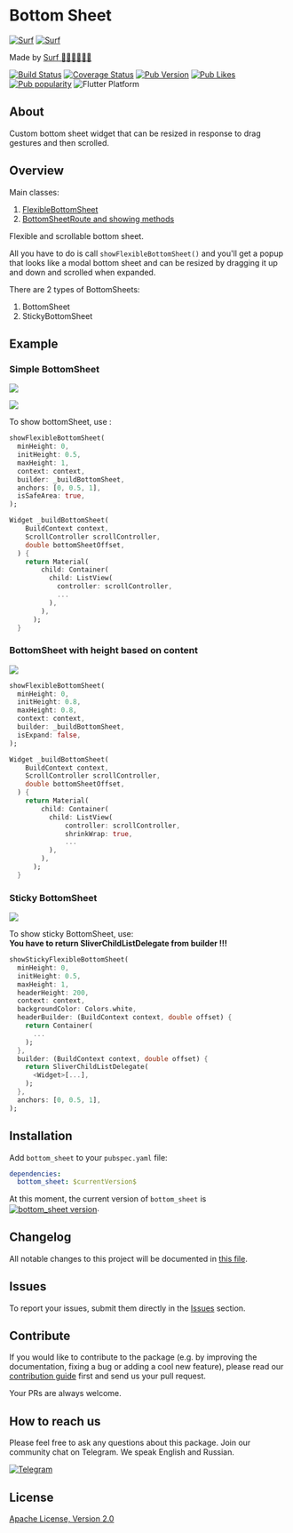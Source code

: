# Bottom Sheet

[![Surf](https://raw.githubusercontent.com/surfstudio/flutter-bottom-sheet/6d5e6c25bf793164e911354991a725636dde884d/assets/logo_black.png#gh-light-mode-only)](https://surf.dev/)
[![Surf](https://raw.githubusercontent.com/surfstudio/flutter-bottom-sheet/6d5e6c25bf793164e911354991a725636dde884d/assets/logo_white.png#gh-dark-mode-only)](https://surf.dev/)

Made by [Surf 🏄‍♂️🏄‍♂️🏄‍♂️](https://surf.dev/)


[![Build Status](https://shields.io/github/actions/workflow/status/surfstudio/flutter-bottom-sheet/main.yml?logo=github&logoColor=white)](https://github.com/surfstudio/flutter-bottom-sheet)
[![Coverage Status](https://img.shields.io/codecov/c/github/surfstudio/flutter-bottom-sheet?logo=codecov&logoColor=white)](https://codecov.io/gh/surfstudio/flutter-bottom-sheet)
[![Pub Version](https://img.shields.io/pub/v/bottom_sheet?logo=dart&logoColor=white)](https://pub.dev/packages/bottom_sheet)
[![Pub Likes](https://badgen.net/pub/likes/bottom_sheet)](https://pub.dev/packages/bottom_sheet)
[![Pub popularity](https://badgen.net/pub/popularity/bottom_sheet)](https://pub.dev/packages/bottom_sheet/score)
![Flutter Platform](https://badgen.net/pub/flutter-platform/bottom_sheet)

## About

Custom bottom sheet widget that can be resized in response to drag gestures and then scrolled.

## Overview

Main classes:

1. [FlexibleBottomSheet](lib/src/flexible_bottom_sheet.dart)
2. [BottomSheetRoute and showing methods](lib/src/flexible_bottom_sheet_route.dart)

Flexible and scrollable bottom sheet.

All you have to do is call `showFlexibleBottomSheet()` and you'll get a popup that looks like a modal bottom sheet and can be resized by dragging it up and down and scrolled when expanded.

There are 2 types of BottomSheets:

1. BottomSheet
2. StickyBottomSheet

## Example

### Simple BottomSheet

![](https://raw.githubusercontent.com/surfstudio/flutter-bottom-sheet/main/assets/open-flexible-bottom-sheet.gif)

![](https://raw.githubusercontent.com/surfstudio/flutter-bottom-sheet/main/assets/example-web.gif)

To show bottomSheet, use :

```dart
showFlexibleBottomSheet(
  minHeight: 0,
  initHeight: 0.5,
  maxHeight: 1,
  context: context,
  builder: _buildBottomSheet,
  anchors: [0, 0.5, 1],
  isSafeArea: true,
);

Widget _buildBottomSheet(
    BuildContext context,
    ScrollController scrollController,
    double bottomSheetOffset,
  ) {
    return Material(
        child: Container(
          child: ListView(
            controller: scrollController,
            ...
          ),
        ),
      );
  }
```

### BottomSheet with height based on content

![](https://raw.githubusercontent.com/surfstudio/flutter-bottom-sheet/main/assets/example-with-height-base-on-content.gif)

```dart
showFlexibleBottomSheet(
  minHeight: 0,
  initHeight: 0.8,
  maxHeight: 0.8,
  context: context,
  builder: _buildBottomSheet,
  isExpand: false,
);

Widget _buildBottomSheet(
    BuildContext context,
    ScrollController scrollController,
    double bottomSheetOffset,
  ) {
    return Material(
        child: Container(
          child: ListView(
              controller: scrollController,
              shrinkWrap: true,
              ...
          ),
        ),
      );
  }
```

### Sticky BottomSheet

![](https://raw.githubusercontent.com/surfstudio/flutter-bottom-sheet/main/assets/open-sticky-bottom-sheet.gif)

To show sticky BottomSheet, use:  
**You have to return SliverChildListDelegate from builder !!!**

```dart
showStickyFlexibleBottomSheet(
  minHeight: 0,
  initHeight: 0.5,
  maxHeight: 1,
  headerHeight: 200,
  context: context,
  backgroundColor: Colors.white,
  headerBuilder: (BuildContext context, double offset) {
    return Container(
      ...
    );
  },
  builder: (BuildContext context, double offset) {
    return SliverChildListDelegate(
      <Widget>[...],
    );
  },
  anchors: [0, 0.5, 1],
);
```

## Installation

Add `bottom_sheet` to your `pubspec.yaml` file:

```yaml
dependencies:
  bottom_sheet: $currentVersion$
```

<p>At this moment, the current version of <code>bottom_sheet</code> is <a href="https://pub.dev/packages/bottom_sheet"><img style="vertical-align:middle;" src="https://img.shields.io/pub/v/bottom_sheet.svg" alt="bottom_sheet version"></a>.</p>

## Changelog

All notable changes to this project will be documented in [this file](./CHANGELOG.md).

## Issues

To report your issues,  submit them directly in the [Issues](https://github.com/surfstudio/flutter-bottom-sheet/issues) section.

## Contribute

If you would like to contribute to the package (e.g. by improving the documentation, fixing a bug or adding a cool new feature), please read our [contribution guide](./CONTRIBUTING.md) first and send us your pull request.

Your PRs are always welcome.

## How to reach us

Please feel free to ask any questions about this package. Join our community chat on Telegram. We speak English and Russian.

[![Telegram](https://img.shields.io/badge/chat-on%20Telegram-blue.svg)](https://t.me/SurfGear)

## License

[Apache License, Version 2.0](https://www.apache.org/licenses/LICENSE-2.0)
